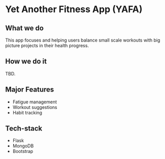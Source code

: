# Yet Another Fitness App (YAFA)

## What we do

This app focuses and helping users balance small scale workouts with big picture projects in their health progress. 

## How we do it

TBD.

## Major Features

 - Fatigue management
 - Workout suggestions
 - Habit tracking

## Tech-stack

 - Flask
 - MongoDB
 - Bootstrap